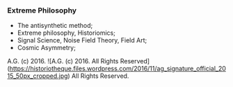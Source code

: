 ### Extreme Philosophy
* The antisynthetic method;
* Extreme philosophy, Historiomics;
* Signal Science, Noise Field Theory, Field Art;
* Cosmic Asymmetry;

A.G. (c) 2016. ![A.G. (c) 2016. All Rights Reserved]
(https://historiotheque.files.wordpress.com/2016/11/ag_signature_official_2015_50px_cropped.jpg) All Rights Reserved.
